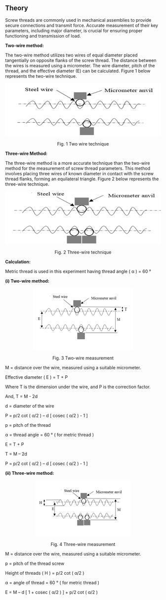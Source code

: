 ## Theory

Screw threads are commonly used in mechanical assemblies to provide secure connections and transmit force. Accurate measurement of their key parameters, including major diameter, is crucial for ensuring proper functioning and transmission of load.

**Two-wire method:**

The two-wire method utilizes two wires of equal diameter placed tangentially on opposite flanks of the screw thread. The distance between the wires is measured using a micrometer. The wire diameter, pitch of the thread, and the effective diameter (E) can be calculated. Figure 1 below represents the two-wire technique.


<div align="center">
<img src="images/figure1.png" class="img-fluid">

Fig. 1 Two wire technique
</div>

**Three-wire Method:**

The three-wire method is a more accurate technique than the two-wire method for the measurement of screw thread parameters. This method involves placing three wires of known diameter in contact with the screw thread flanks, forming an equilateral triangle. Figure 2 below represents the three-wire technique.

<div align="center">
<img src="images/figure2.png" class="img-fluid">

Fig. 2  Three-wire technique
</div>

**Calculation:**

Metric thread is used in this experiment having thread angle ( &alpha; ) = 60 &deg;

<b>(i)	Two-wire method:</b>

<div align="center">
<img src="images/figure3.png" class="img-fluid">

Fig. 3 Two-wire measurement 
</div>

M = distance over the wire, measured using a suitable micrometer.

Effective diameter ( E ) = T + P

Where T is the dimension under the wire, and P is the correction factor.

And, T = M - 2d

d = diameter of the wire

P = p/2 cot ( &alpha;/2 ) – d [ cosec ( &alpha;/2 ) - 1 ] 

p = pitch of the thread

&alpha; = thread angle = 60 &deg; ( for metric thread )

<!-- for p = 1.25 mm, d = 0.722 mm, M = 25.08 mm -->

E = T + P

T = M – 2d

P = p/2 cot ( &alpha;/2 ) – d [ cosec ( &alpha;/2 ) - 1 ]
<!-- Therefore, P = 0.3605 mm
T = 23.636 mm
E = 23.9965 mm -->

<b>(ii) Three-wire method:</b>

<div align="center">
<img src="images/figure4.png" class="img-fluid">

Fig. 4 Three-wire measurement
</div>

M = distance over the wire, measured using a suitable micrometer.

p = pitch of the thread screw

Height of threads ( H ) = p/2 cot ( &alpha;/2 )

&alpha; = angle of thread = 60 &deg; ( for metric thread )  

E = M – d [ 1 + cosec ( &alpha;/2 ) ] + p/2 cot ( &alpha;/2 )  

<!-- For, p = 1.25 mm, d = 0.722 mm, M = 25.088 mm 
 H = p/2 cot (α/2) = 1.0825 mm
E = M – d [1+cosec (α/2)] + p/2 cot (α/2) = 21.7515 mm-->
 


<script id="MathJax-script" async src="https://cdn.jsdelivr.net/npm/mathjax@3/es5/tex-mml-chtml.js"></script>								